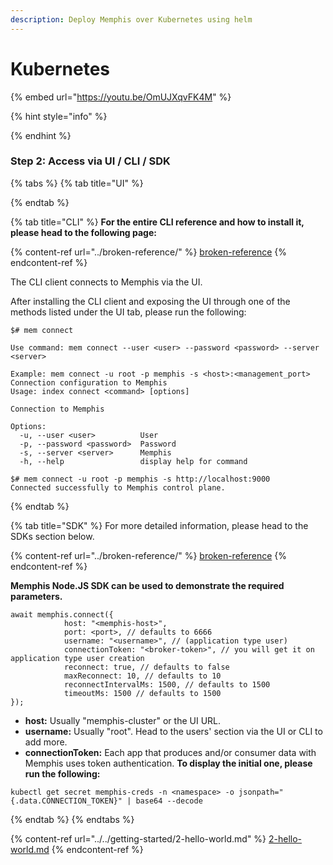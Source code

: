 ```yaml
---
description: Deploy Memphis over Kubernetes using helm
---
```


# Kubernetes

{% embed url="https://youtu.be/OmUJXqvFK4M" %}

{% hint style="info" %}

{% endhint %}

### Step 2: Access via UI / CLI / SDK

{% tabs %}
{% tab title="UI" %}

{% endtab %}

{% tab title="CLI" %}
**For the entire CLI reference and how to install it, please head to the following page:**

{% content-ref url="../broken-reference/" %}
[broken-reference](../broken-reference/)
{% endcontent-ref %}

The CLI client connects to Memphis via the UI.

After installing the CLI client and exposing the UI through one of the methods listed under the UI tab, please run the following:

```
$# mem connect

Use command: mem connect --user <user> --password <password> --server <server>

Example: mem connect -u root -p memphis -s <host>:<management_port>
Connection configuration to Memphis
Usage: index connect <command> [options]

Connection to Memphis

Options:
  -u, --user <user>          User
  -p, --password <password>  Password
  -s, --server <server>      Memphis
  -h, --help                 display help for command
```

```
$# mem connect -u root -p memphis -s http://localhost:9000
Connected successfully to Memphis control plane.
```
{% endtab %}

{% tab title="SDK" %}
For more detailed information, please head to the SDKs section below.

{% content-ref url="../broken-reference/" %}
[broken-reference](../broken-reference/)
{% endcontent-ref %}



**Memphis Node.JS SDK can be used to demonstrate the required parameters.**

```
await memphis.connect({
            host: "<memphis-host>",
            port: <port>, // defaults to 6666
            username: "<username>", // (application type user)
            connectionToken: "<broker-token>", // you will get it on application type user creation
            reconnect: true, // defaults to false
            maxReconnect: 10, // defaults to 10
            reconnectIntervalMs: 1500, // defaults to 1500
            timeoutMs: 1500 // defaults to 1500
});
```

* **host:** Usually "memphis-cluster" or the UI URL.
* **username:** Usually "root". Head to the users' section via the UI or CLI to add more.
* **connectionToken:** Each app that produces and/or consumer data with Memphis uses token authentication. **To display the initial one, please run the following:**

```
kubectl get secret memphis-creds -n <namespace> -o jsonpath="{.data.CONNECTION_TOKEN}" | base64 --decode
```
{% endtab %}
{% endtabs %}

{% content-ref url="../../getting-started/2-hello-world.md" %}
[2-hello-world.md](../../getting-started/2-hello-world.md)
{% endcontent-ref %}
